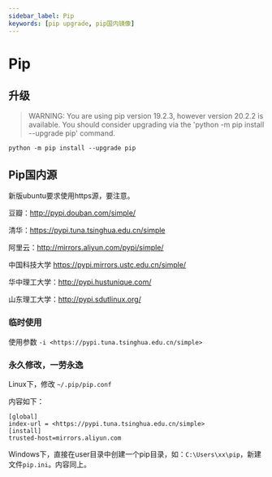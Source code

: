 ```yaml
---
sidebar_label: Pip
keywords: [pip upgrade, pip国内镜像]
---
```

# Pip 
## 升级
> WARNING: You are using pip version 19.2.3, however version 20.2.2 is available.
You should consider upgrading via the 'python -m pip install --upgrade pip' command.

```
python -m pip install --upgrade pip
```
## Pip国内源

新版ubuntu要求使用https源，要注意。

豆瓣：<http://pypi.douban.com/simple/>

清华：<https://pypi.tuna.tsinghua.edu.cn/simple>

阿里云：<http://mirrors.aliyun.com/pypi/simple/>

中国科技大学 <https://pypi.mirrors.ustc.edu.cn/simple/>

华中理工大学：<http://pypi.hustunique.com/>

山东理工大学：<http://pypi.sdutlinux.org/>

### 临时使用

使用参数 ```-i <https://pypi.tuna.tsinghua.edu.cn/simple>```

### 永久修改，一劳永逸

Linux下，修改 ```~/.pip/pip.conf```

内容如下：

```
[global]
index-url = <https://pypi.tuna.tsinghua.edu.cn/simple>
[install]
trusted-host=mirrors.aliyun.com
```

Windows下，直接在user目录中创建一个pip目录，如：```C:\Users\xx\pip```，新建文件```pip.ini```。内容同上。